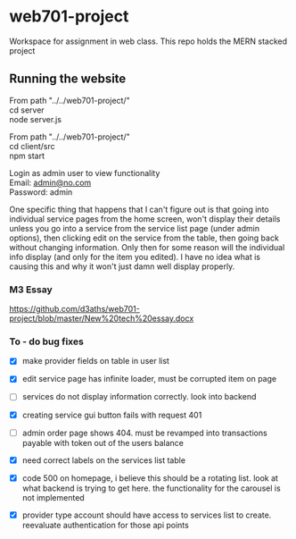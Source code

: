 # web701-project
Workspace for assignment in web class. This repo holds the MERN stacked project


## Running the website

From path "../../web701-project/"  
cd server  
node server.js  

From path "../../web701-project/"  
cd client/src  
npm start

Login as admin user to view functionality  
Email: admin@no.com  
Password: admin

One specific thing that happens that I can't figure out is that going into individual service pages from the home screen, won't display their details unless you go into a service from the service list page (under admin options), then clicking edit on the service from the table, then going back without changing information. Only then for some reason will the individual info display (and only for the item you edited). I have no idea what is causing this and why it won't just damn well display properly.

### M3 Essay

https://github.com/d3aths/web701-project/blob/master/New%20tech%20essay.docx

### To - do bug fixes

- [x]  make provider fields on table in user list

- [x] edit service page has infinite loader, must be corrupted item on page

- [ ] services do not display information correctly. look into backend

- [x] creating service gui button fails with request 401

- [ ] admin order page shows 404. must be revamped into transactions payable with token out of the users balance

- [x] need correct labels on the services list table

- [x] code 500 on homepage, i believe this should be a rotating list. look at what backend is trying to get here. the functionality for the carousel is not implemented

- [x] provider type account should have access to services list to create. reevaluate authentication for those api points